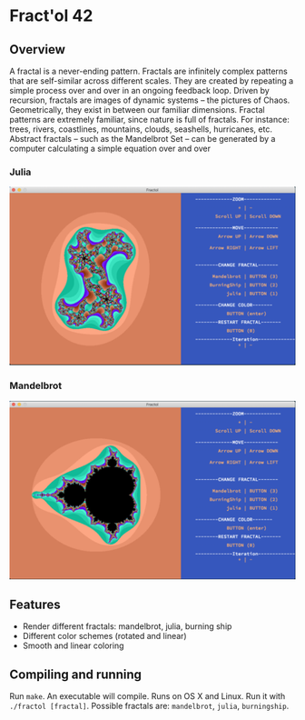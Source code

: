 # Fract'ol  42

## Overview

A fractal is a never-ending pattern. Fractals are infinitely complex patterns that are self-similar across different scales. They are created by repeating a simple process over and over in an ongoing feedback loop. Driven by recursion, fractals are images of dynamic systems – the pictures of Chaos. Geometrically, they exist in between our familiar dimensions. Fractal patterns are extremely familiar, since nature is full of fractals. For instance: trees, rivers, coastlines, mountains, clouds, seashells, hurricanes, etc. Abstract fractals – such as the Mandelbrot Set – can be generated by a computer calculating a simple equation over and over
### Julia
![screenshot](/screenShot/Julia.png?raw=true)
### Mandelbrot
![screenshot](/screenShot/Mandelbrot.png?raw=true)


## Features
* Render different fractals: mandelbrot, julia, burning ship
* Different color schemes (rotated and linear)
* Smooth and linear coloring

## Compiling and running
Run `make`. An executable will compile. Runs on OS X and Linux.
Run it with `./fractol [fractal]`. Possible fractals are: `mandelbrot`, `julia`,
`burningship`.

